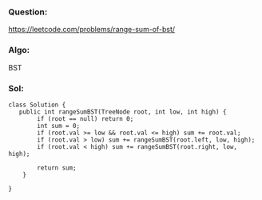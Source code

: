 ### Question:
https://leetcode.com/problems/range-sum-of-bst/

### Algo:
BST

### Sol:
```
class Solution {
   public int rangeSumBST(TreeNode root, int low, int high) {
        if (root == null) return 0;
        int sum = 0;
        if (root.val >= low && root.val <= high) sum += root.val;
        if (root.val > low) sum += rangeSumBST(root.left, low, high);
        if (root.val < high) sum += rangeSumBST(root.right, low, high);

        return sum;
    }
    
}
```
